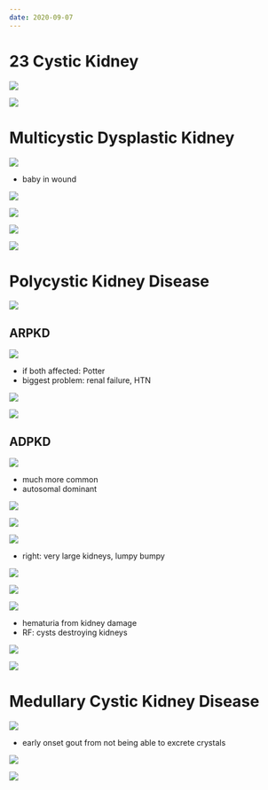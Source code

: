 ```yaml
---
date: 2020-09-07
---
```


# 23 Cystic Kidney

<!-- types of cystic kidney diseases -->

![](https://photos.thisispiggy.com/file/wikiFiles/X1NTsKH.jpg)

![](https://photos.thisispiggy.com/file/wikiFiles/A8ew4bd.jpg)

# Multicystic Dysplastic Kidney

<!-- multicystic dysplastic kidney pathogenesis, symptoms, inheritance -->

![](https://photos.thisispiggy.com/file/wikiFiles/Erb8Bwj.jpg)

- baby in wound

![](https://photos.thisispiggy.com/file/wikiFiles/g4KzyCH.jpg)

![](https://photos.thisispiggy.com/file/wikiFiles/FvgPW4W.jpg)

![](https://photos.thisispiggy.com/file/wikiFiles/L1i5cQP.jpg)

![](https://photos.thisispiggy.com/file/wikiFiles/A8ew4bd.jpg)

# Polycystic Kidney Disease

<!-- polycystic disease 2 types, demographics -->

![](https://photos.thisispiggy.com/file/wikiFiles/pD4zb8A.jpg)

## ARPKD

<!-- ARPKD demographics, pathogenesis, symptoms, association -->

![](https://photos.thisispiggy.com/file/wikiFiles/OwdIrLo.jpg)

- if both affected: Potter
- biggest problem: renal failure, HTN

![](https://photos.thisispiggy.com/file/wikiFiles/L1i5cQP.jpg)

![](https://photos.thisispiggy.com/file/wikiFiles/A8ew4bd.jpg)

## ADPKD

<!-- ADPKD demographics, symptoms, inheritance, association, classic presentation -->

![](https://photos.thisispiggy.com/file/wikiFiles/MCdIUrr.jpg)

- much more common
- autosomal dominant

![](https://photos.thisispiggy.com/file/wikiFiles/Bq1MTF9.jpg)

![](https://photos.thisispiggy.com/file/wikiFiles/NoPB43F.jpg)

![](https://photos.thisispiggy.com/file/wikiFiles/eqho4cU.jpg)

- right: very large kidneys, lumpy bumpy

![](https://photos.thisispiggy.com/file/wikiFiles/EcXhsNy.jpg)

![](https://photos.thisispiggy.com/file/wikiFiles/Ul6zwEx.jpg)

![](https://photos.thisispiggy.com/file/wikiFiles/wRoccqM.jpg)

- hematuria from kidney damage
- RF: cysts destroying kidneys

![](https://photos.thisispiggy.com/file/wikiFiles/L1i5cQP.jpg)

![](https://photos.thisispiggy.com/file/wikiFiles/A8ew4bd.jpg)

# Medullary Cystic Kidney Disease

<!-- medullary cystic kidney disease pathogenesis, symptoms, inheritance -->

![](https://photos.thisispiggy.com/file/wikiFiles/sXwUAVq.jpg)

- early onset gout from not being able to excrete crystals

![](https://photos.thisispiggy.com/file/wikiFiles/L1i5cQP.jpg)

![](https://photos.thisispiggy.com/file/wikiFiles/A8ew4bd.jpg)
